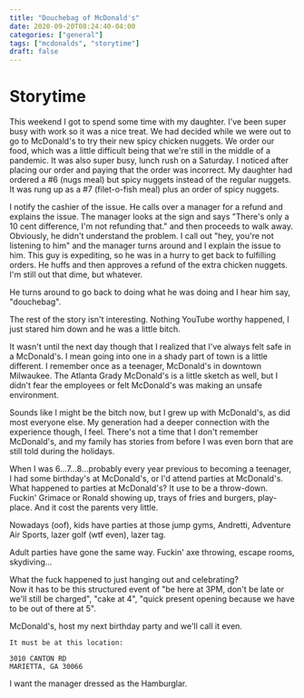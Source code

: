 ```yaml
---
title: "Douchebag of McDonald's"
date: 2020-09-20T08:24:40-04:00
categories: ["general"]
tags: ["mcdonalds", "storytime"]
draft: false
---
```


# Storytime
This weekend I got to spend some time with my daughter.  I've been super busy 
with work so it was a nice treat.  We had decided while we were out to go 
to McDonald's to try their new spicy chicken nuggets. We order our food, which 
was a little difficult being that we're still in the middle of a pandemic.  It 
was also super busy, lunch rush on a Saturday. I noticed after placing our 
order and paying that the order was incorrect.  My daughter had ordered a #6 
(nugs meal) but spicy nuggets instead of the regular nuggets.  It was rung up 
as a #7 (filet-o-fish meal) plus an order of spicy nuggets.  

I notify the cashier of the issue.  He calls over a manager for a refund 
and explains the issue.  The manager looks at the sign and says 
"There's only a 10 cent difference, I'm not refunding that." and then 
proceeds to walk away.  Obviously, he didn't understand the problem.  I 
call out "hey, you're not listening to him" and the manager turns around and 
I explain the issue to him.  This guy is expediting, so he was in a hurry to 
get back to fulfilling orders.  He huffs and then approves a refund of the extra 
chicken nuggets.  I'm still out that dime, but whatever.

He turns around to go back to doing what he was doing and I hear him say, 
"douchebag".  

The rest of the story isn't interesting.  Nothing YouTube worthy 
happened, I just stared him down and he was a little bitch.

It wasn't until the next day though that I realized that I've always 
felt safe in a McDonald's.  I mean going into one in a shady part 
of town is a little different.  I remember once as a teenager, 
McDonald's in downtown Milwaukee.  The Atlanta Grady McDonald's is 
a little sketch as well, but I didn't fear the employees or felt 
McDonald's was making an unsafe environment.  

Sounds like I might be the bitch now, but I grew up with McDonald's, 
as did most everyone else.  My generation had a deeper connection 
with the experience though, I feel.  There's not a time that I don't 
remember McDonald's, and my family has stories from before I was 
even born that are still told during the holidays.  

When I was 6...7...8...probably every year previous to becoming a 
teenager, I had some birthday's at McDonald's, or I'd attend parties at 
McDonald's.  What happened to parties at McDonald's? 
It use to be a throw-down.  Fuckin' Grimace or Ronald showing up, 
trays of fries and burgers, play-place.  And it cost the parents 
very little.  

Nowadays (oof), kids have parties at those jump gyms, Andretti, 
Adventure Air Sports, lazer golf (wtf even), lazer tag.  

Adult parties have gone the same way.  Fuckin' axe throwing, 
escape rooms, skydiving...

What the fuck happened to just hanging out and celebrating?  
Now it has to be this structured event of "be here at 3PM, don't 
be late or we'll still be charged", "cake at 4", "quick present 
opening because we have to be out of there at 5".  

McDonald's, host my next birthday party and we'll call it even.  

```
It must be at this location:

3010 CANTON RD
MARIETTA, GA 30066
```
I want the manager dressed as the Hamburglar.  